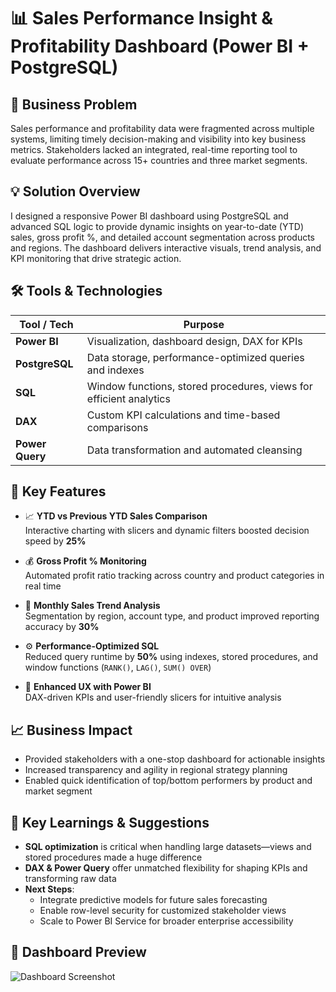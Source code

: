 # 📊 Sales Performance Insight & Profitability Dashboard (Power BI + PostgreSQL)

## 🎯 Business Problem

Sales performance and profitability data were fragmented across multiple systems, limiting timely decision-making and visibility into key business metrics. Stakeholders lacked an integrated, real-time reporting tool to evaluate performance across 15+ countries and three market segments.

## 💡 Solution Overview

I designed a responsive Power BI dashboard using PostgreSQL and advanced SQL logic to provide dynamic insights on year-to-date (YTD) sales, gross profit %, and detailed account segmentation across products and regions. The dashboard delivers interactive visuals, trend analysis, and KPI monitoring that drive strategic action.

## 🛠️ Tools & Technologies

| Tool / Tech           | Purpose                                                                 |
|-----------------------|-------------------------------------------------------------------------|
| **Power BI**          | Visualization, dashboard design, DAX for KPIs                           |
| **PostgreSQL**        | Data storage, performance-optimized queries and indexes                 |
| **SQL**               | Window functions, stored procedures, views for efficient analytics      |
| **DAX**               | Custom KPI calculations and time-based comparisons                      |
| **Power Query**       | Data transformation and automated cleansing                             |

## 🔧 Key Features

- 📈 **YTD vs Previous YTD Sales Comparison**  
  Interactive charting with slicers and dynamic filters boosted decision speed by **25%**

- 💰 **Gross Profit % Monitoring**  
  Automated profit ratio tracking across country and product categories in real time

- 📅 **Monthly Sales Trend Analysis**  
  Segmentation by region, account type, and product improved reporting accuracy by **30%**

- ⚙️ **Performance-Optimized SQL**  
  Reduced query runtime by **50%** using indexes, stored procedures, and window functions (`RANK()`, `LAG()`, `SUM() OVER`)

- 🧠 **Enhanced UX with Power BI**  
  DAX-driven KPIs and user-friendly slicers for intuitive analysis

## 📈 Business Impact

- Provided stakeholders with a one-stop dashboard for actionable insights
- Increased transparency and agility in regional strategy planning
- Enabled quick identification of top/bottom performers by product and market segment

## 🧠 Key Learnings & Suggestions

- **SQL optimization** is critical when handling large datasets—views and stored procedures made a huge difference
- **DAX & Power Query** offer unmatched flexibility for shaping KPIs and transforming raw data
- **Next Steps**:
  - Integrate predictive models for future sales forecasting
  - Enable row-level security for customized stakeholder views
  - Scale to Power BI Service for broader enterprise accessibility

## 📸 Dashboard Preview

![Dashboard Screenshot](Dashboard.png)

